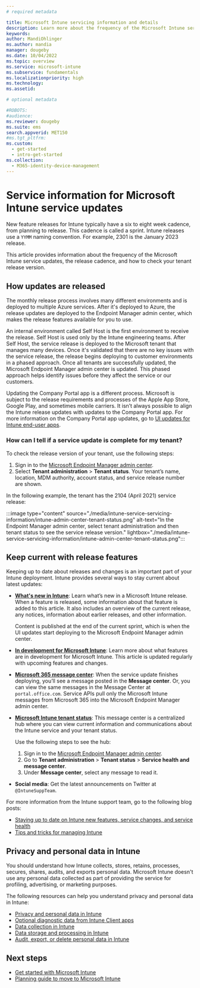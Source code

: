 ```yaml
---
# required metadata

title: Microsoft Intune servicing information and details
description: Learn more about the frequency of the Microsoft Intune service updates, the release cadence, and how to check your tenant release version.
keywords:
author: MandiOhlinger
ms.author: mandia
manager: dougeby
ms.date: 10/04/2022
ms.topic: overview
ms.service: microsoft-intune
ms.subservice: fundamentals
ms.localizationpriority: high
ms.technology:
ms.assetid: 

# optional metadata

#ROBOTS:
#audience:
ms.reviewer: dougeby
ms.suite: ems
search.appverid: MET150
#ms.tgt_pltfrm:
ms.custom: 
  - get-started
  - intro-get-started
ms.collection:
  - M365-identity-device-management
---
```


# Service information for Microsoft Intune service updates

New feature releases for Intune typically have a six to eight week cadence, from planning to release. This cadence is called a sprint. Intune releases use a `YYMM` naming convention. For example, 2301 is the January 2023 release.

This article provides information about the frequency of the Microsoft Intune service updates, the release cadence, and how to check your tenant release version.

## How updates are released

The monthly release process involves many different environments and is deployed to multiple Azure services. After it's deployed to Azure, the release updates are deployed to the Endpoint Manager admin center, which makes the release features available for you to use.

An internal environment called Self Host is the first environment to receive the release. Self Host is used only by the Intune engineering teams. After Self Host, the service release is deployed to the Microsoft tenant that manages many devices. Once it's validated that there are no key issues with the service release, the release begins deploying to customer environments in a phased approach. Once all tenants are successfully updated, the Microsoft Endpoint Manager admin center is updated. This phased approach helps identify issues before they affect the service or our customers.

Updating the Company Portal app is a different process. Microsoft is subject to the release requirements and processes of the Apple App Store, Google Play, and sometimes mobile carriers. It isn’t always possible to align the Intune release updates with updates to the Company Portal app. For more information on the Company Portal app updates, go to [UI updates for Intune end-user apps](whats-new-app-ui.md).

### How can I tell if a service update is complete for my tenant?

To check the release version of your tenant, use the following steps:

1. Sign in to the [Microsoft Endpoint Manager admin center](https://go.microsoft.com/fwlink/?linkid=2109431).
2. Select **Tenant administration** > **Tenant status**. Your tenant’s name, location, MDM authority, account status, and service release number are shown.

In the following example, the tenant has the 2104 (April 2021) service release:

:::image type="content" source="./media/intune-service-servicing-information/intune-admin-center-tenant-status.png" alt-text="In the Endpoint Manager admin center, select tenant administration and then tenant status to see the service release version." lightbox="./media/intune-service-servicing-information/intune-admin-center-tenant-status.png":::

## Keep current with release features

Keeping up to date about releases and changes is an important part of your Intune deployment. Intune provides several ways to stay current about latest updates:

- **[What's new in Intune](whats-new.md)**: Learn what’s new in a Microsoft Intune release. When a feature is released, some information about that feature is added to this article. It also includes an overview of the current release, any notices, information about earlier releases, and other information.

  Content is published at the end of the current sprint, which is when the UI updates start deploying to the Microsoft Endpoint Manager admin center.

- **[In development for Microsoft Intune](in-development.md)**: Learn more about what features are in development for Microsoft Intune. This article is updated regularly with upcoming features and changes.
- **[Microsoft 365 message center](/microsoft-365/admin/manage/message-center)**: When the service update finishes deploying, you’ll see a message posted in the **Message center**. Or, you can view the same messages in the Message Center at `portal.office.com`. Service APIs pull only the Microsoft Intune messages from Microsoft 365 into the Microsoft Endpoint Manager admin center.
- **[Microsoft Intune tenant status](tenant-status.md)**: This message center is a centralized hub where you can view current information and communications about the Intune service and your tenant status.

  Use the following steps to see the hub:

  1. Sign in to the [Microsoft Endpoint Manager admin center](https://go.microsoft.com/fwlink/?linkid=2109431).
  2. Go to **Tenant administration** > **Tenant status** > **Service health and message center**.
  3. Under **Message center**, select any message to read it.

- **Social media**: Get the latest announcements on Twitter at `@IntuneSuppTeam`.

For more information from the Intune support team, go to the following blog posts:

- [Staying up to date on Intune new features, service changes, and service health](https://aka.ms/MEMServiceChangeBlog)
- [Tips and tricks for managing Intune](https://aka.ms/mem-tipsandtricks-blog)

## Privacy and personal data in Intune

You should understand how Intune collects, stores, retains, processes, secures, shares, audits, and exports personal data. Microsoft Intune doesn't use any personal data collected as part of providing the service for profiling, advertising, or marketing purposes.

The following resources can help you understand privacy and personal data in Intune:

- [Privacy and personal data in Intune](../protect/privacy-personal-data.md)
- [Optional diagnostic data from Intune Client apps](../protect/client-apps-optional-data.md)
- [Data collection in Intune](../protect/privacy-data-collect.md)
- [Data storage and processing in Intune](../protect/privacy-data-store-process.md)
- [Audit, export, or delete personal data in Intune](../protect/privacy-data-audit-export-delete.md)

## Next steps

- [Get started with Microsoft Intune](get-started-with-intune.md)
- [Planning guide to move to Microsoft Intune](intune-planning-guide.md)
